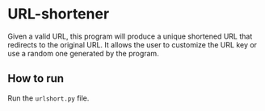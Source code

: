# URL-shortener
Given a valid URL, this program will produce a unique shortened URL that redirects to the original URL. It allows the user to customize the URL key or use a random one generated by the program. 

## How to run
Run the `urlshort.py` file.
